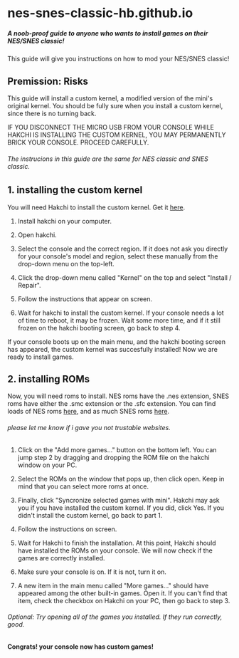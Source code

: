 # nes-snes-classic-hb.github.io
##### A noob-proof guide to anyone who wants to install games on their NES/SNES classic!
This guide will give you instructions on how to mod your NES/SNES classic!
## Premission: Risks
This guide will install a custom kernel, a modified version of the mini's original kernel.
You should be fully sure when you install a custom kernel, since there is no turning back.

IF YOU DISCONNECT THE MICRO USB FROM YOUR CONSOLE WHILE HAKCHI IS INSTALLING THE CUSTOM KERNEL, YOU MAY PERMANENTLY BRICK YOUR CONSOLE.
PROCEED CAREFULLY.

###### The instrucions in this guide are the same for NES classic and SNES classic.

## 1. installing the custom kernel
You will need Hakchi to install the custom kernel. Get it [here](https://github.com/teamshinkansen/hakchi2-ce/releases/).

1. Install hakchi on your computer.

2. Open hakchi.

3. Select the console and the correct region.
    If it does not ask you directly for your console's model and region, select these manually from the drop-down menu on the top-left.

4. Click the drop-down menu called "Kernel" on the top and select "Install / Repair".

5. Follow the instructions that appear on screen.

6. Wait for hakchi to install the custom kernel.
    If your console needs a lot of time to reboot, it may be frozen.
    Wait some more time, and if it still frozen on the hakchi booting screen, go back to step 4.

If your console boots up on the main menu, and the hakchi booting screen has appeared, the custom kernel was succesfully installed!
Now we are ready to install games.

## 2. installing ROMs
Now, you will need roms to install.
NES roms have the .nes extension,
SNES roms have either the .smc extension or the .sfc extension.
    You can find loads of NES roms [here](https://www.emulatorgames.net/roms/nintendo/),
    and as much SNES roms [here](https://www.emulatorgames.net/roms/super-nintendo/).
######     please let me know if i gave you not trustable websites.

1. Click on the "Add more games..." button on the bottom left.
    You can jump step 2 by dragging and dropping the ROM file on the hakchi window on your PC.

2. Select the ROMs on the window that pops up, then click open.
    Keep in mind that you can select more roms at once.

3. Finally, click "Syncronize selected games with mini".
    Hakchi may ask you if you have installed the custom kernel. If you did, click Yes.
    If you didn't install the custom kernel, go back to part 1.

4. Follow the instructions on screen.

5. Wait for Hakchi to finish the installation.
At this point, Hakchi should have installed the ROMs on your console.
We will now check if the games are correctly installed.

6. Make sure your console is on.
    If it is not, turn it on.

7. A new item in the main menu called "More games..." should have appeared among the other built-in games. Open it.
    If you can't find that item, check the checkbox on Hakchi on your PC, then go back to step 3.

###### Optional: Try opening all of the games you installed. If they run correctly, good.

#### Congrats! your console now has custom games!

